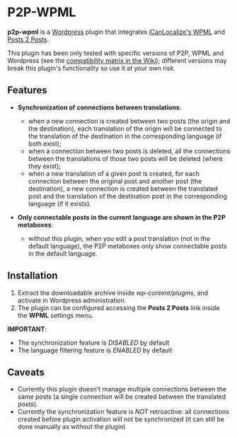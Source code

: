 P2P-WPML
========

**p2p-wpml** is a [Wordpress](http://wordpress.org/) plugin that integrates [iCanLocalize's WPML](http://wpml.org/) and [Posts 2 Posts](http://scribu.net/wordpress/posts-to-posts).

This plugin has been only tested with specific versions of P2P, WPML and Wordpress (see the [compatibility matrix in the Wiki](wiki/Version-Compatibility-Matrix)); different versions  may break this plugin's functionality so use it at your own risk.

Features
--------

* **Synchronization of connections between translations**:

	* when a new connection is created between two posts (the origin and the destination), each translation of the origin will be connected to the translation of the destination in the corresponding language (if both exist);
	* when a connection between two posts is deleted, all the connections between the translations of those two posts will be deleted (where they exist);
	* when a new translation of a given post is created, for each connection between the original post and another post (the destination), a new connection is created between the translated post and the translation of the destination post in the corresponding language (if it exists).
	
* **Only connectable posts in the current language are shown in the P2P metaboxes**:

	* without this plugin, when you edit a post translation (not in the default language), the P2P metaboxes only show connectable posts in the default language.


Installation
------------

1. Extract the downloadable archive inside *wp-content/plugins*, and activate in Wordpress administration.
1. The plugin can be configured accessing the **Posts 2 Posts** link inside the **WPML** settings menu.

**IMPORTANT**: 

* The synchronization feature is *DISABLED* by default
* The language filtering feature is *ENABLED* by default

Caveats
-------

* Currently this plugin doesn't manage multiple connections between the same posts (a single connection will be created between the translated posts).
* Currently the synchronization feature is *NOT* retroactive: all connections created before plugin activation will not be synchronized (it can still be done manually as without the plugin)